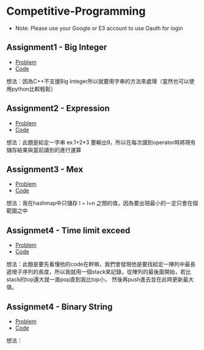 # Competitive-Programming
* Note: Please use your Google or E3 account to use Oauth for login

## Assignment1 - Big Integer
* [Problem](https://oj.nctu.me/problems/819/)
* [Code](https://github.com/ykhuang0812/Competitive-Programming/blob/master/Spring_2019/Assignment1.cpp)

想法：因為C++不支援Big Integer所以就要用字串的方法來處理（當然也可以使用python比較輕鬆）


## Assignment2 - Expression
* [Problem](https://oj.nctu.me/problems/820/)
* [Code](https://github.com/ykhuang0812/Competitive-Programming/blob/master/Spring_2019/Assignment2.cpp)

想法：此題是給定一字串 ex.1+2*3 要輸出9，所以在每次讀到operator時將現有儲存結果與當前讀到的進行運算

## Assignment3 - Mex
* [Problem](https://oj.nctu.me/problems/822/)
* [Code](https://github.com/ykhuang0812/Competitive-Programming/blob/master/Spring_2019/Assignment3.cpp)

想法：我在hashmap中只儲存 l ~ l+n 之間的值，因為要出現最小的一定只會在個範圍之中

## Assignmet4 - Time limit exceed 
* [Problem](https://oj.nctu.me/problems/823/)
* [Code](https://github.com/ykhuang0812/Competitive-Programming/blob/master/Spring_2019/Assignment4.cpp)

想法：此題是要先看懂他的code在幹嘛，我們會發現他是要找給定一陣列中最長遞增子序列的長度，所以我就用一個stack來記錄，從陣列的最後面開始，若比stack的top還大就一直pop直到我比top小，
然後再push進去並在此時更新最大值。


## Assignmet4 - Binary String
* [Problem](https://oj.nctu.me/problems/825/)
* [Code](https://github.com/ykhuang0812/Competitive-Programming/blob/master/Spring_2019/Assignment5.cpp)

想法：

